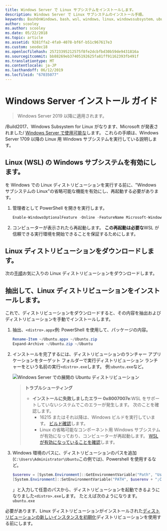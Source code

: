 ```yaml
---
title: Windows Server で Linux サブシステムをインストールします。
description: Windows Server で Linux サブシステムのインストール手順。
keywords: BashOnWindows、bash、wsl、windows、linux、windowssubsystem、ubuntu、windows server 用 windows サブシステム
author: scooley
ms.author: scooley
ms.date: 05/22/2018
ms.topic: article
ms.assetid: 9281ffa2-4fa9-4078-bf6f-b51c967617e3
ms.custom: seodec18
ms.openlocfilehash: 25723395212575f8fe2dcbfbd30b59de9431816a
ms.sourcegitcommit: bb88269eb37405192625fa81ff91162393fb491f
ms.translationtype: MT
ms.contentlocale: ja-JP
ms.lasthandoff: 06/12/2019
ms.locfileid: "67035077"
---
```

# <a name="windows-server-installation-guide"></a>Windows Server インストール ガイド

> Windows Server 2019 以降に適用されます。

/Build2017、Windows Subsystem for Linux がなります、Microsoft が発表されました/ [Windows Server で使用可能な](https://blogs.technet.microsoft.com/hybridcloud/2017/05/10/windows-server-for-developers-news-from-microsoft-build-2017/)します。  これらの手順は、Windows Server 1709 以降の Linux 用 Windows サブシステムを実行している説明します。

## <a name="enable-the-windows-subsystem-for-linux-wsl"></a>Linux (WSL) の Windows サブシステムを有効にします。

を Windows での Linux ディストリビューションを実行する前に、"Windows サブシステムの Linux"の省略可能な機能を有効にし、再起動する必要があります。

1. 管理者として PowerShell を開きを実行します。
    ```powershell
    Enable-WindowsOptionalFeature -Online -FeatureName Microsoft-Windows-Subsystem-Linux
    ```

2. コンピューターが表示されたら再起動します。 **この再起動は必要な**WSL が信頼できる実行環境を開始できることを保証するためにします。

## <a name="download-a-linux-distro"></a>Linux ディストリビューションをダウンロードします。

次の[手順](install-manual.md)お気に入りの Linux ディストリビューションをダウンロードします。

## <a name="extract-and-install-a-linux-distro"></a>抽出して、Linux ディストリビューションをインストールします。
これで、ディストリビューションをダウンロードすると、その内容を抽出およびディストリビューションを手動でインストールします。

1. 抽出、`<distro>.appx`例: PowerShell を使用して、パッケージの内容。

    ```powershell
    Rename-Item ~/Ubuntu.appx ~/Ubuntu.zip
    Expand-Archive ~/Ubuntu.zip ~/Ubuntu
    ```

2. インストールを完了するには、ディストリビューションのランチャー アプリケーションをターゲット フォルダーで実行ディストリビューション ランチャーをという名前の実行`<distro>.exe`します。 例:`ubuntu.exe`など。

    ![Windows Server での展開の Ubuntu ディストリビューション](media/server-appx-expand.png)

    > **トラブルシューティング**
    > * **インストールに失敗しましたエラー 0x8007007e**:WSL をサポートしていないシステムでこのエラーが発生します。 次のことを確認します。
    >   * 16215 またはそれ以降は、Windows ビルドを実行しています。 [ビルド確認](troubleshooting.md#check-your-build-number)します。
    >   * Linux の省略可能なコンポーネント用 Windows サブシステムが有効になっており、コンピューターが再起動します。  [WSL が有効になっていることを確認](troubleshooting.md#confirm-wsl-is-enabled)します。
    
3. Windows 環境のパスに、ディストリビューションのパスを追加 (`C:\Users\Administrator\Ubuntu`この例では)、Powershell を使用するなど。
        
    ```powershell
    $userenv = [System.Environment]::GetEnvironmentVariable("Path", "User")
    [System.Environment]::SetEnvironmentVariable("PATH", $userenv + ";C:\Users\Administrator\Ubuntu", "User")
    ```
    」と入力して任意のパスから、ディストリビューションを起動できるようになりました`<distro>.exe`します。 たとえば次のようになります。`ubuntu.exe`

必要があります、Linux ディストリビューションがインストールされた[ディストリビューションの新しいインスタンスを初期化](initialize-distro.md)ディストリビューションを使用する前にします。
